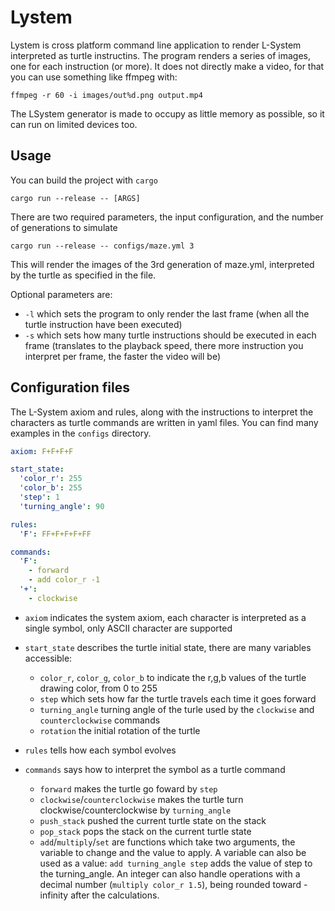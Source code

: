 # Lystem
Lystem is cross platform command line application to render L-System interpreted as turtle instructins. The program renders a series of images, one for each instruction (or more). It does not directly make a video, for that you can use something like ffmpeg with:
```
ffmpeg -r 60 -i images/out%d.png output.mp4
```

The LSystem generator is made to occupy as little memory as possible, so it can run on limited devices too.

## Usage
You can build the project with `cargo`
```
cargo run --release -- [ARGS]
```

There are two required parameters, the input configuration, and the number of generations to simulate
```
cargo run --release -- configs/maze.yml 3
```
This will render the images of the 3rd generation of maze.yml, interpreted by the turtle as specified in the file.

Optional parameters are:
* `-l` which sets the program to only render the last frame (when all the turtle instruction have been executed)
* `-s` which sets how many turtle instructions should be executed in each frame (translates to the playback speed, there more instruction you interpret per frame, the faster the video will be)

## Configuration files
The L-System axiom and rules, along with the instructions to interpret the characters as turtle commands are written in yaml files. You can find many examples in the `configs` directory.

```yml
axiom: F+F+F+F

start_state:
  'color_r': 255
  'color_b': 255
  'step': 1
  'turning_angle': 90

rules:
  'F': FF+F+F+F+FF

commands:
  'F':
    - forward
    - add color_r -1
  '+':
    - clockwise
```

* `axiom` indicates the system axiom, each character is interpreted as a single symbol, only ASCII character are supported
* `start_state` describes the turtle initial state, there are many variables accessible:
  * `color_r`, `color_g`, `color_b` to indicate the r,g,b values of the turtle drawing color, from 0 to 255
  * `step` which sets how far the turtle travels each time it goes forward
  * `turning_angle` turning angle of the turle used by the `clockwise` and `counterclockwise` commands
  * `rotation` the initial rotation of the turtle

* `rules` tells how each symbol evolves
* `commands` says how to interpret the symbol as a turtle command
  * `forward` makes the turtle go foward by `step`
  * `clockwise`/`counterclockwise` makes the turtle turn clockwise/counterclockwise by `turning_angle`
  * `push_stack` pushed the current turtle state on the stack
  * `pop_stack` pops the stack on the current turtle state
  * `add`/`multiply`/`set` are functions which take two arguments, the variable to change and the value to apply. A variable can also be used as a value: `add turning_angle step` adds the value of step to the turning_angle. An integer can also handle operations with a decimal number (`multiply color_r 1.5`), being rounded toward -infinity after the calculations.